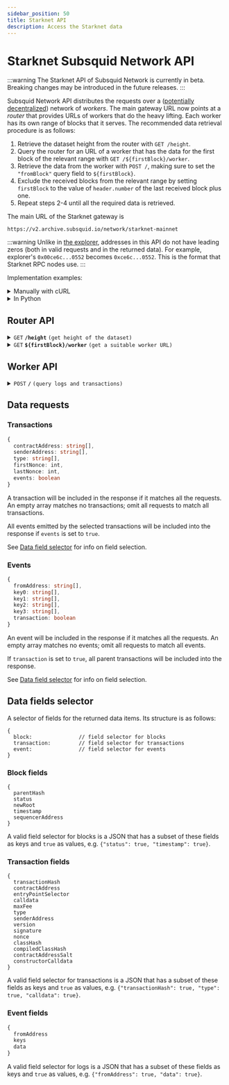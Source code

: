 ```yaml
---
sidebar_position: 50
title: Starknet API
description: Access the Starknet data
---
```


# Starknet Subsquid Network API

:::warning
The Starknet API of Subsquid Network is currently in beta. Breaking changes may be introduced in the future releases.
:::

Subsquid Network API distributes the requests over a ([potentially decentralized](/subsquid-network/public)) network of _workers_. The main gateway URL now points at a _router_ that provides URLs of workers that do the heavy lifting. Each worker has its own range of blocks that it serves. The recommended data retrieval procedure is as follows:

1. Retrieve the dataset height from the router with `GET /height`.
2. Query the router for an URL of a worker that has the data for the first block of the relevant range with `GET /${firstBlock}/worker`.
3. Retrieve the data from the worker with `POST /`, making sure to set the `"fromBlock"` query field to `${firstBlock}`.
4. Exclude the received blocks from the relevant range by setting `firstBlock` to the value of `header.number` of the last received block plus one.
5. Repeat steps 2-4 until all the required data is retrieved.

The main URL of the Starknet gateway is
```
https://v2.archive.subsquid.io/network/starknet-mainnet
```

:::warning
Unlike in [the explorer](https://starkscan.co), addresses in this API do not have leading zeros (both in valid requests and in the returned data). For example, explorer's `0x00ce6c...0552` becomes `0xce6c...0552`. This is the format that Starknet RPC nodes use.
:::

Implementation examples:

<details>

<summary>Manually with cURL</summary>

Suppose we want data on all txs sent by `Layerswap`/`0x19252b1deef483477c4d30cfcc3e5ed9c82fafea44669c182a45a01b4fdb97a` starting from block 600_000. The steps are:

1. Verify that the dataset has reached the required height:
   ```bash
   curl https://v2.archive.subsquid.io/network/starknet-mainnet/height
   ```
   Output
   ```
   632494
   ```

2. Get a worker URL
   ```bash
   curl https://v2.archive.subsquid.io/network/starknet-mainnet/600000/worker
   ```
   Output
   ```
   https://rb03.sqd-archive.net/worker/query/czM6Ly9zdGFya25ldC1tYWlubmV0
   ```

3. Retrieve the data from the worker
   ```bash
   curl https://rb03.sqd-archive.net/worker/query/czM6Ly9zdGFya25ldC1tYWlubmV0 \
   -X 'POST' -H 'content-type: application/json' -H 'accept: application/json' \
   -d '{
       "type": "starknet",
       "fromBlock":600000,
       "toBlock":632494,
       "fields":{"transaction":{"transactionHash":true}},
       "transactions":[{"senderAddress":["0x19252b1deef483477c4d30cfcc3e5ed9c82fafea44669c182a45a01b4fdb97a"]}]
   }' | jq
   ```

   Output:
   ```json
   [
     {
       "header": {
         "number": 600000,
         "hash": "0x898fe7f61f5d662199d223de496988f221d150ed054f2fe5e681b2988b9e2c"
       },
       "transactions": []
     },
     {
       "header": {
         "number": 600007,
         "hash": "0x44aa251cee1baaf3f19accefd223ce5208815686c881bf645ffb3e3348a5ddc"
       },
       "transactions": [
         {
           "transactionIndex": 24,
           "transactionHash": "0x6a88edb0713769de4ad4d450df70911c3e9a7e8253c135c9574d0b3542ced18"
         }
       ]
     },
     ...
     {
       "header": {
         "number": 617979,
         "hash": "0x7f6a8516a91eefa6a65972c47002cbe3851e3c4287f670c914850960d29ca29"
       },
       "transactions": []
     }
   ]
   ```

4. Observe that we received the transactions up to and including block 617979. To get the rest of the data, we find a worker who has blocks from 617980 on:
   ```bash
   curl https://v2.archive.subsquid.io/network/starknet-mainnet/617980/worker
   ```
   Output:
   ```
   https://lm04.sqd-archive.net/worker/query/czM6Ly9zdGFya25ldC1tYWlubmV0
   ```
   We can see that this part of the dataset is located on another host.

5. Retrieve the data from the new worker
   ```bash
   curl https://lm04.sqd-archive.net/worker/query/czM6Ly9zdGFya25ldC1tYWlubmV0 \
   -X 'POST' -H 'content-type: application/json' -H 'accept: application/json' \
   -d '{
       "type": "starknet",
       "fromBlock":617980,
       "toBlock":632494,
       "fields":{"transaction":{"transactionHash":true}},
       "transactions":[{"senderAddress":["0x19252b1deef483477c4d30cfcc3e5ed9c82fafea44669c182a45a01b4fdb97a"]}]
   }' | jq
   ```
   Output is similar to that of step 3.

6. Repeat steps 4 and 5 until the dataset height of 632494 reached.

</details>

<details>

<summary>In Python</summary>

```python
def get_text(url: str) -> str:
    res = requests.get(url)
    res.raise_for_status()
    return res.text

def dump(
    gateway_url: str,
    query: Query,
    first_block: int,
    last_block: int
) -> None:
    assert 0 <= first_block <= last_block
    query = dict(query)  # copy query to mess with it later

    dataset_height = int(get_text(f'{gateway_url}/height'))
    next_block = first_block
    last_block = min(last_block, dataset_height)

    while next_block <= last_block:
        worker_url = get_text(f'{gateway_url}/{next_block}/worker')

        query['fromBlock'] = next_block
        query['toBlock'] = last_block
        res = requests.post(worker_url, json=query)
        res.raise_for_status()
        blocks = res.json()

        last_processed_block = blocks[-1]['header']['number']
        next_block = last_processed_block + 1
        for block in blocks:
            print(json.dumps(block))
```
Full code [here](https://gist.github.com/eldargab/2e007a293ac9f82031d023f1af581a7d).

</details>

## Router API

<details>

<summary><code>GET</code> <code><b>/height</b></code> <code>(get height of the dataset)</code></summary>

**Example response:** `632494`.

</details>

<details>

<summary><code>GET</code> <code><b>$&#123;firstBlock&#125;/worker</b></code> <code>(get a suitable worker URL)</code></summary>

The returned worker will be capable of processing `POST /` requests in which the `"fromBlock"` field is equal to `${firstBlock}`.

**Example response:** `https://rb06.sqd-archive.net/worker/query/czM6Ly9zdGFya25ldC1tYWlubmV0`.

</details>

## Worker API

<details>

<summary><code>POST</code> <code><b>/</b></code> <code>(query logs and transactions)</code></summary>

##### Query Fields

- **type**: `starknet`.
- **fromBlock**: Block number to start from (inclusive).
- **toBlock**: (optional) Block number to end on (inclusive). If this is not given, the query will go on for a fixed amount of time or until it reaches the height of the dataset.
- **includeAllBlocks**: (optional) If true, the Network will include blocks that contain no data selected by data requests into its response.
- **fields**: (optional) A [selector](#data-fields-selector) of data fields to retrieve. Common for all data items.
- **transactions**: (optional) A list of [transaction requests](#transactions). An empty list requests no data.
- **events**: (optional) A list of [event requests](#events). An empty list requests no data.

<details>

<summary>

##### Example Request
</summary>

```json
{
  "type": "starknet",
  "fromBlock":632000,
  "toBlock":632494,
  "fields": {
    "block": {
      "timestamp": true
    },
    "event": {
      "keys": true,
      "data": true
    },
    "transaction": {
      "transactionHash":true
    }
  },
  "events": [
    {
      "fromAddress": [
        "0x19252b1deef483477c4d30cfcc3e5ed9c82fafea44669c182a45a01b4fdb97a"
      ],
      "transaction": true
    }
  ]
}
```

</details>

<details>

<summary>

##### Example Response
</summary>

```json
[
  {
    "header": {
      "number": 632000,
      "hash": "0xdfebe2b6af20dfe7f27d5fe8b1b4e8ee48ad812ce9bfd9c756c9db7dbcdb22",
      "timestamp": 1712950160
    },
    "transactions": [
      {
        "transactionIndex": 110,
        "transactionHash": "0x151fa3c8633e6ed71301af4afc8f73a141ef39cca1d51d0f72d66a11911e2f3"
      },
      {
        "transactionIndex": 306,
        "transactionHash": "0x7e1c307624c5c78e311e2a08f0355dfef80e6fc6ed47c64ceda757e044f2c85"
      }
    ],
    "events": [
      {
        "transactionIndex": 110,
        "eventIndex": 1,
        "keys": [
          "0x1dcde06aabdbca2f80aa51392b345d7549d7757aa855f7e37f5d335ac8243b1",
          "0x151fa3c8633e6ed71301af4afc8f73a141ef39cca1d51d0f72d66a11911e2f3"
        ],
        "data": [
          "0x1",
          "0x1",
          "0x1"
        ]
      },
      {
        "transactionIndex": 306,
        "eventIndex": 1,
        "keys": [
          "0x1dcde06aabdbca2f80aa51392b345d7549d7757aa855f7e37f5d335ac8243b1",
          "0x7e1c307624c5c78e311e2a08f0355dfef80e6fc6ed47c64ceda757e044f2c85"
        ],
        "data": [
          "0x1",
          "0x1",
          "0x1"
        ]
      }
    ]
  },
  ...
  {
    "header": {
      "number": 632492,
      "hash": "0x440ee029f2a970b2546eb39ab23075659ec8e0246c94f62d21e21f912dfb58d",
      "timestamp": 1713049189
    },
    "transactions": [
      {
        "transactionIndex": 125,
        "transactionHash": "0x61bd3d233cfe9cb387f3b016127ffb0d66d265c2593f80a317404e2f3c334bb"
      }
    ],
    "events": [
      {
        "transactionIndex": 125,
        "eventIndex": 1,
        "keys": [
          "0x1dcde06aabdbca2f80aa51392b345d7549d7757aa855f7e37f5d335ac8243b1",
          "0x61bd3d233cfe9cb387f3b016127ffb0d66d265c2593f80a317404e2f3c334bb"
        ],
        "data": [
          "0x1",
          "0x1",
          "0x1"
        ]
      }
    ]
  },
  {
    "header": {
      "number": 632494,
      "hash": "0x2782c5ca3f1d3eb2e4c085fc17908b9b86bfe91807cd452374bcb40b2245925",
      "timestamp": 1713049569
    },
    "transactions": [],
    "events": []
  }
]
```
</details>

</details>

## Data requests

### Transactions

```ts
{
  contractAddress: string[],
  senderAddress: string[],
  type: string[],
  firstNonce: int,
  lastNonce: int,
  events: boolean
}
```
A transaction will be included in the response if it matches all the requests. An empty array matches no transactions; omit all requests to match all transactions.

All events emitted by the selected transactions will be included into the response if `events` is set to `true`.

See [Data field selector](#data-field-selector) for info on field selection.

### Events

```ts
{
  fromAddress: string[],
  key0: string[],
  key1: string[],
  key2: string[],
  key3: string[],
  transaction: boolean
}
```
An event will be included in the response if it matches all the requests. An empty array matches no events; omit all requests to match all events.

If `transaction` is set to `true`, all parent transactions will be included into the response.

See [Data field selector](#data-field-selector) for info on field selection.

## Data fields selector

A selector of fields for the returned data items. Its structure is as follows:

```
{
  block:               // field selector for blocks
  transaction:         // field selector for transactions
  event:               // field selector for events
}
```

### Block fields

```
{
  parentHash
  status
  newRoot
  timestamp
  sequencerAddress
}
```
A valid field selector for blocks is a JSON that has a subset of these fields as keys and `true` as values, e.g. `{"status": true, "timestamp": true}`.

### Transaction fields

```
{
  transactionHash
  contractAddress
  entryPointSelector
  calldata
  maxFee
  type
  senderAddress
  version
  signature
  nonce
  classHash
  compiledClassHash
  contractAddressSalt
  constructorCalldata
}
```
A valid field selector for transactions is a JSON that has a subset of these fields as keys and `true` as values, e.g. `{"transactionHash": true, "type": true, "calldata": true}`.

### Event fields

```ts
{
  fromAddress
  keys
  data
}
```
A valid field selector for logs is a JSON that has a subset of these fields as keys and `true` as values, e.g. `{"fromAddress": true, "data": true}`.
